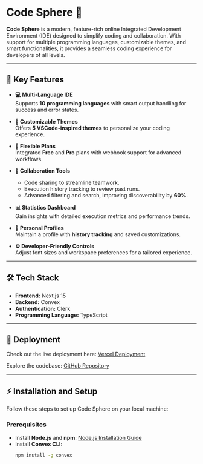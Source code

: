 # Code Sphere 🚀  

**Code Sphere** is a modern, feature-rich online Integrated Development Environment (IDE) designed to simplify coding and collaboration. With support for multiple programming languages, customizable themes, and smart functionalities, it provides a seamless coding experience for developers of all levels.

---

## 🌟 Key Features  

- **💻 Multi-Language IDE**  
  Supports **10 programming languages** with smart output handling for success and error states.  

- **🎨 Customizable Themes**  
  Offers **5 VSCode-inspired themes** to personalize your coding experience.  

- **🔗 Flexible Plans**  
  Integrated **Free** and **Pro** plans with webhook support for advanced workflows.  

- **🤝 Collaboration Tools**  
  - Code sharing to streamline teamwork.  
  - Execution history tracking to review past runs.  
  - Advanced filtering and search, improving discoverability by **60%**.  

- **📊 Statistics Dashboard**  
  Gain insights with detailed execution metrics and performance trends.  

- **👤 Personal Profiles**  
  Maintain a profile with **history tracking** and saved customizations.  

- **⚙️ Developer-Friendly Controls**  
  Adjust font sizes and workspace preferences for a tailored experience.  

---

## 🛠️ Tech Stack  

- **Frontend:** Next.js 15  
- **Backend:** Convex  
- **Authentication:** Clerk  
- **Programming Language:** TypeScript  

---

## 🚀 Deployment  

Check out the live deployment here: [Vercel Deployment](https://code-editor-sooty-zeta.vercel.app/)  

Explore the codebase: [GitHub Repository](https://github.com/Janhavi2402/code-editor)  

---

## ⚡ Installation and Setup  

Follow these steps to set up Code Sphere on your local machine:  

### Prerequisites  
- Install **Node.js** and **npm**: [Node.js Installation Guide](https://nodejs.org/)  
- Install **Convex CLI**:  
  ```bash
  npm install -g convex
